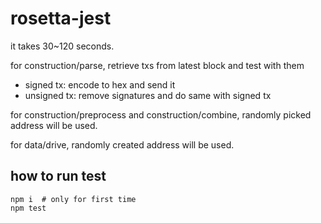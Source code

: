 # rosetta-jest

it takes 30~120 seconds.

for construction/parse, retrieve txs from latest block and test with them
* signed tx: encode to hex and send it
* unsigned tx: remove signatures and do same with signed tx

for construction/preprocess and construction/combine, randomly picked address will be used.

for data/drive, randomly created address will be used.

## how to run test
```
npm i  # only for first time
npm test
```

